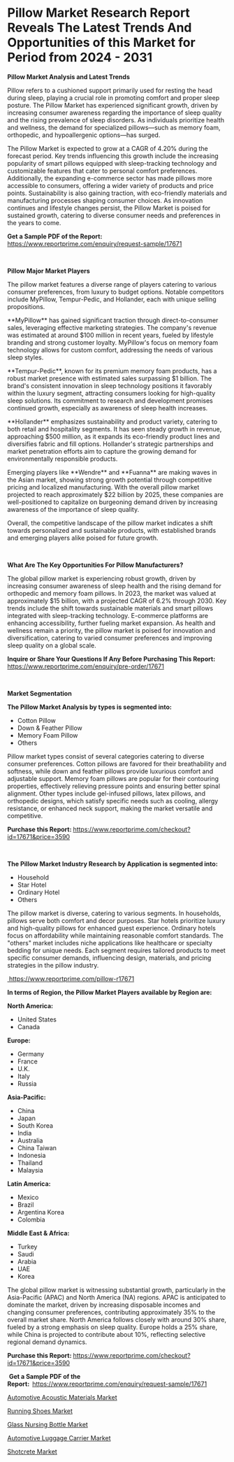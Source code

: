 <p><h1>Pillow Market Research Report Reveals The Latest Trends And Opportunities of this Market for Period from 2024 - 2031</h1></p><p><strong>Pillow Market Analysis and Latest Trends</strong></p>
<p><p>Pillow refers to a cushioned support primarily used for resting the head during sleep, playing a crucial role in promoting comfort and proper sleep posture. The Pillow Market has experienced significant growth, driven by increasing consumer awareness regarding the importance of sleep quality and the rising prevalence of sleep disorders. As individuals prioritize health and wellness, the demand for specialized pillows—such as memory foam, orthopedic, and hypoallergenic options—has surged.</p><p>The Pillow Market is expected to grow at a CAGR of 4.20% during the forecast period. Key trends influencing this growth include the increasing popularity of smart pillows equipped with sleep-tracking technology and customizable features that cater to personal comfort preferences. Additionally, the expanding e-commerce sector has made pillows more accessible to consumers, offering a wider variety of products and price points. Sustainability is also gaining traction, with eco-friendly materials and manufacturing processes shaping consumer choices. As innovation continues and lifestyle changes persist, the Pillow Market is poised for sustained growth, catering to diverse consumer needs and preferences in the years to come.</p></p>
<p><strong>Get a Sample PDF of the Report:&nbsp;</strong> <a href="https://www.reportprime.com/enquiry/request-sample/17671?utm_campaign=96&utm_medium=2&utm_source=Github&utm_content=ia&utm_term=19112024&utm_id=pillow">https://www.reportprime.com/enquiry/request-sample/17671</a></p>
<p>&nbsp;</p>
<p><strong>Pillow Major Market Players</strong></p>
<p><p>The pillow market features a diverse range of players catering to various consumer preferences, from luxury to budget options. Notable competitors include MyPillow, Tempur-Pedic, and Hollander, each with unique selling propositions.</p><p>**MyPillow** has gained significant traction through direct-to-consumer sales, leveraging effective marketing strategies. The company's revenue was estimated at around $100 million in recent years, fueled by lifestyle branding and strong customer loyalty. MyPillow's focus on memory foam technology allows for custom comfort, addressing the needs of various sleep styles.</p><p>**Tempur-Pedic**, known for its premium memory foam products, has a robust market presence with estimated sales surpassing $1 billion. The brand's consistent innovation in sleep technology positions it favorably within the luxury segment, attracting consumers looking for high-quality sleep solutions. Its commitment to research and development promises continued growth, especially as awareness of sleep health increases.</p><p>**Hollander** emphasizes sustainability and product variety, catering to both retail and hospitality segments. It has seen steady growth in revenue, approaching $500 million, as it expands its eco-friendly product lines and diversifies fabric and fill options. Hollander's strategic partnerships and market penetration efforts aim to capture the growing demand for environmentally responsible products.</p><p>Emerging players like **Wendre** and **Fuanna** are making waves in the Asian market, showing strong growth potential through competitive pricing and localized manufacturing. With the overall pillow market projected to reach approximately $22 billion by 2025, these companies are well-positioned to capitalize on burgeoning demand driven by increasing awareness of the importance of sleep quality.</p><p>Overall, the competitive landscape of the pillow market indicates a shift towards personalized and sustainable products, with established brands and emerging players alike poised for future growth.</p></p>
<p>&nbsp;</p>
<p><strong>What Are The Key Opportunities For Pillow Manufacturers?</strong></p>
<p><p>The global pillow market is experiencing robust growth, driven by increasing consumer awareness of sleep health and the rising demand for orthopedic and memory foam pillows. In 2023, the market was valued at approximately $15 billion, with a projected CAGR of 6.2% through 2030. Key trends include the shift towards sustainable materials and smart pillows integrated with sleep-tracking technology. E-commerce platforms are enhancing accessibility, further fueling market expansion. As health and wellness remain a priority, the pillow market is poised for innovation and diversification, catering to varied consumer preferences and improving sleep quality on a global scale.</p></p>
<p><strong>Inquire or Share Your Questions If Any Before Purchasing This Report:</strong> <a href="https://www.reportprime.com/enquiry/pre-order/17671?utm_campaign=96&utm_medium=2&utm_source=Github&utm_content=ia&utm_term=19112024&utm_id=pillow">https://www.reportprime.com/enquiry/pre-order/17671</a></p>
<p>&nbsp;</p>
<p><strong>Market Segmentation</strong></p>
<p><strong>The Pillow Market Analysis by types is segmented into:</strong></p>
<p><ul><li>Cotton Pillow</li><li>Down & Feather Pillow</li><li>Memory Foam Pillow</li><li>Others</li></ul></p>
<p><p>Pillow market types consist of several categories catering to diverse consumer preferences. Cotton pillows are favored for their breathability and softness, while down and feather pillows provide luxurious comfort and adjustable support. Memory foam pillows are popular for their contouring properties, effectively relieving pressure points and ensuring better spinal alignment. Other types include gel-infused pillows, latex pillows, and orthopedic designs, which satisfy specific needs such as cooling, allergy resistance, or enhanced neck support, making the market versatile and competitive.</p></p>
<p><strong>Purchase this Report:&nbsp;</strong><a href="https://www.reportprime.com/checkout?id=17671&price=3590&utm_campaign=96&utm_medium=2&utm_source=Github&utm_content=ia&utm_term=19112024&utm_id=pillow">https://www.reportprime.com/checkout?id=17671&price=3590</a></p>
<p>&nbsp;</p>
<p><strong>The Pillow Market Industry Research by Application is segmented into:</strong></p>
<p><ul><li>Household</li><li>Star Hotel</li><li>Ordinary Hotel</li><li>Others</li></ul></p>
<p><p>The pillow market is diverse, catering to various segments. In households, pillows serve both comfort and decor purposes. Star hotels prioritize luxury and high-quality pillows for enhanced guest experience. Ordinary hotels focus on affordability while maintaining reasonable comfort standards. The "others" market includes niche applications like healthcare or specialty bedding for unique needs. Each segment requires tailored products to meet specific consumer demands, influencing design, materials, and pricing strategies in the pillow industry.</p></p>
<p><a href="https://www.reportprime.com/pillow-r17671?utm_campaign=96&utm_medium=2&utm_source=Github&utm_content=ia&utm_term=19112024&utm_id=pillow">&nbsp;https://www.reportprime.com/pillow-r17671</a></p>
<p><strong>In terms of Region, the Pillow Market Players available by Region are:</strong></p>
<p>
    <p> <strong> North America: </strong>
        <ul>
            <li>United States</li>
            <li>Canada</li>
        </ul>
        </p> 
    <p> <strong> Europe: </strong>
        <ul>
            <li>Germany</li>
            <li>France</li>
            <li>U.K.</li>
            <li>Italy</li>
            <li>Russia</li>
        </ul>
        </p> 
    <p> <strong> Asia-Pacific: </strong>
        <ul>
            <li>China</li>
            <li>Japan</li>
            <li>South Korea</li>
            <li>India</li>
            <li>Australia</li>
            <li>China Taiwan</li>
            <li>Indonesia</li>
            <li>Thailand</li>
            <li>Malaysia</li>
        </ul>
        </p> 
    <p> <strong> Latin America: </strong>
        <ul>
            <li>Mexico</li>
            <li>Brazil</li>
            <li>Argentina Korea</li>
            <li>Colombia</li>
        </ul>
        </p> 
    <p> <strong> Middle East & Africa: </strong>
        <ul>
            <li>Turkey</li>
            <li>Saudi</li>
            <li>Arabia</li>
            <li>UAE</li>
            <li>Korea</li>
        </ul>
    </p>
    </p>
<p><p>The global pillow market is witnessing substantial growth, particularly in the Asia-Pacific (APAC) and North America (NA) regions. APAC is anticipated to dominate the market, driven by increasing disposable incomes and changing consumer preferences, contributing approximately 35% to the overall market share. North America follows closely with around 30% share, fueled by a strong emphasis on sleep quality. Europe holds a 25% share, while China is projected to contribute about 10%, reflecting selective regional demand dynamics.</p></p>
<p><strong>Purchase this Report: </strong><a href="https://www.reportprime.com/checkout?id=17671&price=3590&utm_campaign=96&utm_medium=2&utm_source=Github&utm_content=ia&utm_term=19112024&utm_id=pillow">https://www.reportprime.com/checkout?id=17671&price=3590</a></p>
<p>&nbsp;<strong>Get a Sample PDF of the Report:&nbsp;&nbsp;</strong><a href="https://www.reportprime.com/enquiry/request-sample/17671?utm_campaign=96&utm_medium=2&utm_source=Github&utm_content=ia&utm_term=19112024&utm_id=pillow">https://www.reportprime.com/enquiry/request-sample/17671</a></p>
<p><strong></strong></p>
<p><p><a href="https://www.linkedin.com/pulse/strategic-forecast-automotive-acoustic-materials-market-msqhe?utm_campaign=96&utm_medium=2&utm_source=Github&utm_content=ia&utm_term=19112024&utm_id=pillow">Automotive Acoustic Materials Market</a></p><p><a href="https://github.com/wwwkeltoum/Market-Research-Report-List-5/blob/main/running-shoes-market.md?utm_campaign=96&utm_medium=2&utm_source=Github&utm_content=ia&utm_term=19112024&utm_id=pillow">Running Shoes Market</a></p><p><a href="https://issuu.com/reportprime-2/docs/glass-nursing-bottle-market-size-20_90f018da28b4c9?utm_campaign=96&utm_medium=2&utm_source=Github&utm_content=ia&utm_term=19112024&utm_id=pillow">Glass Nursing Bottle Market</a></p><p><a href="https://issuu.com/reportprime-2/docs/automotive-luggage-carrier-market-s_802b6f0b0a8ced?utm_campaign=96&utm_medium=2&utm_source=Github&utm_content=ia&utm_term=19112024&utm_id=pillow">Automotive Luggage Carrier Market</a></p><p><a href="https://www.linkedin.com/pulse/consumer-behavior-shifts-shotcrete-market-demand-analysis-forecast-ppoue?utm_campaign=96&utm_medium=2&utm_source=Github&utm_content=ia&utm_term=19112024&utm_id=pillow">Shotcrete Market</a></p></p>